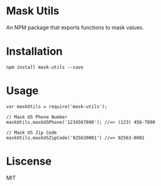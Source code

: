 # Mask Utils
An NPM package that exports functions to mask values.

# Installation
    npm install mask-utils --save

# Usage
    var maskUtils = require('mask-utils');

    // Mask US Phone Number
    maskUtils.maskUSPhone('1234567890'); //=> (123) 456-7890

    // Mask US Zip Code
    maskUtils.maskUSZipCode('925630001') //=> 92563-0001

# Liscense
MIT
